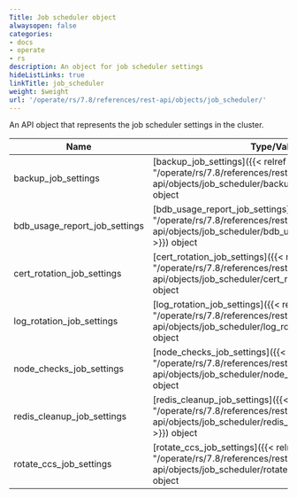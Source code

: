 ```yaml
---
Title: Job scheduler object
alwaysopen: false
categories:
- docs
- operate
- rs
description: An object for job scheduler settings
hideListLinks: true
linkTitle: job_scheduler
weight: $weight
url: '/operate/rs/7.8/references/rest-api/objects/job_scheduler/'
---
```


An API object that represents the job scheduler settings in the cluster.

| Name | Type/Value | Description |
|------|------------|-------------|
| backup_job_settings | [backup_job_settings]({{< relref "/operate/rs/7.8/references/rest-api/objects/job_scheduler/backup_job_settings" >}}) object | Backup job settings |
| <span class="break-all">bdb_usage_report_job_settings</span> | <span class="break-all">[bdb_usage_report_job_settings]({{< relref "/operate/rs/7.8/references/rest-api/objects/job_scheduler/bdb_usage_report_job_settings" >}})</span> object | Job settings for database usage reports |
| <span class="break-all">cert_rotation_job_settings</span> | <span class="break-all">[cert_rotation_job_settings]({{< relref "/operate/rs/7.8/references/rest-api/objects/job_scheduler/cert_rotation_job_settings" >}})</span> object | Job settings for internal certificate rotation |
| <span class="break-all">log_rotation_job_settings</span> | <span class="break-all">[log_rotation_job_settings]({{< relref "/operate/rs/7.8/references/rest-api/objects/job_scheduler/log_rotation_job_settings" >}})</span> object | Log rotation job settings |
| <span class="break-all">node_checks_job_settings</span> | <span class="break-all">[node_checks_job_settings]({{< relref "/operate/rs/7.8/references/rest-api/objects/job_scheduler/node_checks_job_settings" >}})</span> object | Node checks job settings |
| <span class="break-all">redis_cleanup_job_settings</span> | <span class="break-all">[redis_cleanup_job_settings]({{< relref "/operate/rs/7.8/references/rest-api/objects/job_scheduler/redis_cleanup_job_settings" >}})</span> object | Redis cleanup job settings (deprecated as of Redis Enterprise v6.4.2, replaced with persistence_cleanup_scan_interval) |
| rotate_ccs_job_settings | [rotate_ccs_job_settings]({{< relref "/operate/rs/7.8/references/rest-api/objects/job_scheduler/rotate_ccs_job_settings" >}}) object | Rotate CCS job settings |
